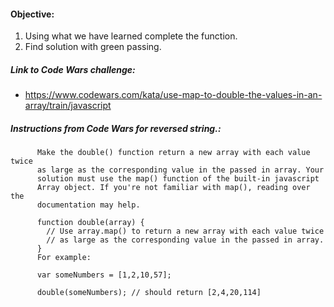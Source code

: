 #### Objective:
1. Using what we have learned complete the function.
2. Find solution with green passing.

##### Link to Code Wars challenge:
* https://www.codewars.com/kata/use-map-to-double-the-values-in-an-array/train/javascript

##### Instructions from Code Wars for reversed string.:
          Make the double() function return a new array with each value twice
          as large as the corresponding value in the passed in array. Your
          solution must use the map() function of the built-in javascript
          Array object. If you're not familiar with map(), reading over the
          documentation may help.

          function double(array) {
            // Use array.map() to return a new array with each value twice
            // as large as the corresponding value in the passed in array.
          }
          For example:

          var someNumbers = [1,2,10,57];

          double(someNumbers); // should return [2,4,20,114]
